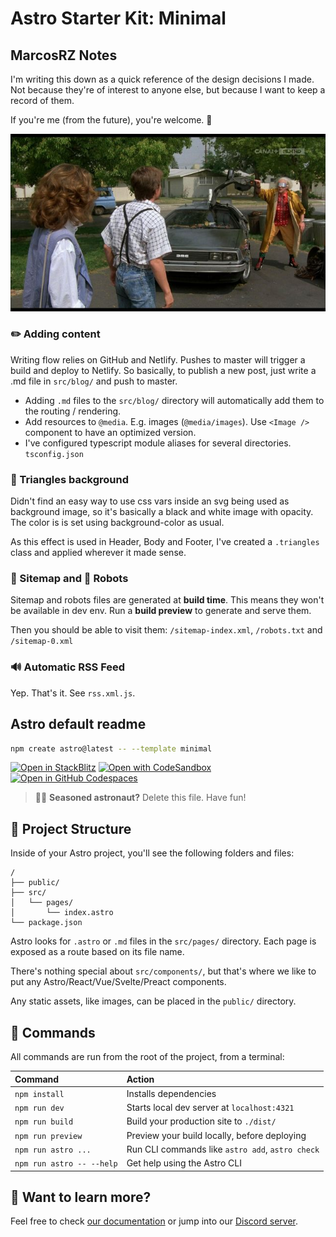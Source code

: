 # Astro Starter Kit: Minimal

## MarcosRZ Notes

I'm writing this down as a quick reference of the design decisions I made. Not because they're of interest to anyone else, but because I want to keep a record of them.

If you're me (from the future), you're welcome. 🤙 

![Emmet](https://raw.githubusercontent.com/MarcosRZ/astro-blog/refs/heads/master/src/media/images/emmet.png)

### ✏️ Adding content

Writing flow relies on GitHub and Netlify. Pushes to master will trigger a build and deploy to Netlify. So basically, to publish a new post, just write a .md file in `src/blog/` and push to master.

- Adding `.md` files to the `src/blog/` directory will automatically add them to the routing / rendering.
- Add resources to `@media`. E.g. images (`@media/images`). Use `<Image />` component to have an optimized version. 
- I've configured typescript module aliases for several directories. `tsconfig.json`

### 🔻 Triangles background

Didn't find an easy way to use css vars inside an svg being used as background image, so it's basically a black and white image with opacity. The color is is set using background-color as usual.

As this effect is used in Header, Body and Footer, I've created a `.triangles` class and applied wherever it made sense.

### 🧭 Sitemap and 🤖 Robots

Sitemap and robots files are generated at **build time**. This means they won't be available in dev env. Run a **build preview** to generate and serve them.

Then you should be able to visit them: `/sitemap-index.xml`, `/robots.txt` and `/sitemap-0.xml`

### 🔊 Automatic RSS Feed

Yep. That's it. See `rss.xml.js`.

## Astro default readme


```sh
npm create astro@latest -- --template minimal
```

[![Open in StackBlitz](https://developer.stackblitz.com/img/open_in_stackblitz.svg)](https://stackblitz.com/github/withastro/astro/tree/latest/examples/minimal)
[![Open with CodeSandbox](https://assets.codesandbox.io/github/button-edit-lime.svg)](https://codesandbox.io/p/sandbox/github/withastro/astro/tree/latest/examples/minimal)
[![Open in GitHub Codespaces](https://github.com/codespaces/badge.svg)](https://codespaces.new/withastro/astro?devcontainer_path=.devcontainer/minimal/devcontainer.json)

> 🧑‍🚀 **Seasoned astronaut?** Delete this file. Have fun!

## 🚀 Project Structure

Inside of your Astro project, you'll see the following folders and files:

```text
/
├── public/
├── src/
│   └── pages/
│       └── index.astro
└── package.json
```

Astro looks for `.astro` or `.md` files in the `src/pages/` directory. Each page is exposed as a route based on its file name.

There's nothing special about `src/components/`, but that's where we like to put any Astro/React/Vue/Svelte/Preact components.

Any static assets, like images, can be placed in the `public/` directory.

## 🧞 Commands

All commands are run from the root of the project, from a terminal:

| Command                   | Action                                           |
| :------------------------ | :----------------------------------------------- |
| `npm install`             | Installs dependencies                            |
| `npm run dev`             | Starts local dev server at `localhost:4321`      |
| `npm run build`           | Build your production site to `./dist/`          |
| `npm run preview`         | Preview your build locally, before deploying     |
| `npm run astro ...`       | Run CLI commands like `astro add`, `astro check` |
| `npm run astro -- --help` | Get help using the Astro CLI                     |

## 👀 Want to learn more?

Feel free to check [our documentation](https://docs.astro.build) or jump into our [Discord server](https://astro.build/chat).
